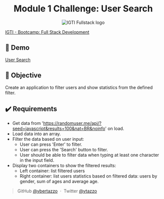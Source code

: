 <h1 align="center">Module 1 Challenge: User Search</h1>

<div align="center">
	<img alt="IGTI Fullstack logo" src="https://res.cloudinary.com/voss/image/upload/v1594901380/readme_logos/igti-fullstack.png"/>
</div>

[IGTI - Bootcamp: Full Stack Development](https://www.igti.com.br/custom/bootcamp-desenvolvedor-full-stack/)

## 🚀 Demo

[User Search](https://vbertazzo.github.io/igti-fullstack-bootcamp/module-01/)

## 🎯 Objective

Create an application to filter users and show statistics from the defined filter.

## ✔️ Requirements

- Get data from 'https://randomuser.me/api/?seed=javascript&results=100&nat=BR&noinfo' on load.
- Load data into an array.
- Filter the data based on user input:
  - User can press 'Enter' to filter.
  - User can press the 'Search' button to filter.
  - User should be able to filter data when typing at least one character in the input field.
- Display two containers to show the filtered results:
  - Left container: list filtered users
  - Right container: list users statistics based on filtered data: users by gender, sum of ages and average age.

> GitHub [@vbertazzo](https://github.com/vbertazzo) &nbsp;&middot;&nbsp;
> Twitter [@vtazzo](https://twitter.com/vtazzo)
